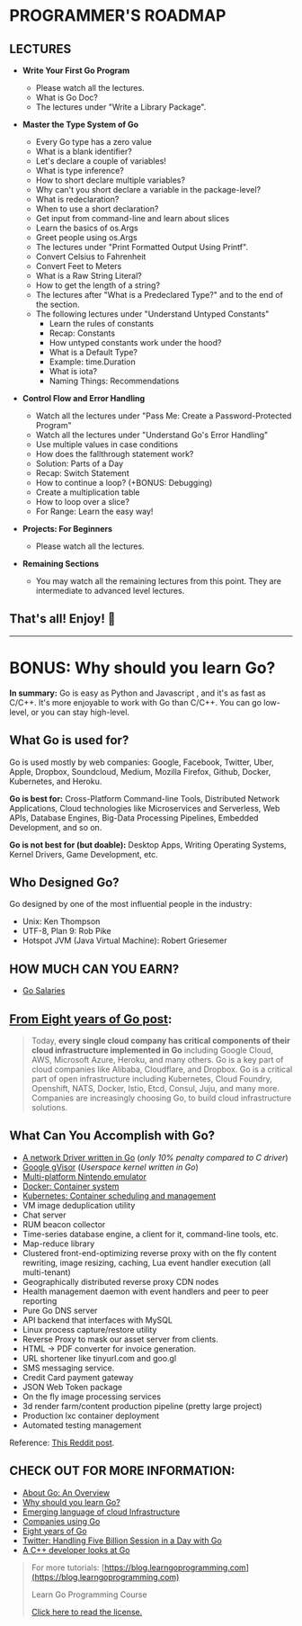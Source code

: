 # PROGRAMMER'S ROADMAP

## LECTURES

* **Write Your First Go Program**
    * Please watch all the lectures.
    * What is Go Doc?
    * The lectures under "Write a Library Package".

* **Master the Type System of Go**
    * Every Go type has a zero value
    * What is a blank identifier?
    * Let's declare a couple of variables!
    * What is type inference?
    * How to short declare multiple variables?
    * Why can't you short declare a variable in the package-level?
    * What is redeclaration?
    * When to use a short declaration?
    * Get input from command-line and learn about slices
    * Learn the basics of os.Args
    * Greet people using os.Args
    * The lectures under "Print Formatted Output Using Printf".
    * Convert Celsius to Fahrenheit
    * Convert Feet to Meters
    * What is a Raw String Literal?
    * How to get the length of a string?
    * The lectures after "What is a Predeclared Type?" and to the end of the section.
    * The following lectures under "Understand Untyped Constants"
        * Learn the rules of constants
        * Recap: Constants
        * How untyped constants work under the hood?
        * What is a Default Type?
        * Example: time.Duration
        * What is iota?
        * Naming Things: Recommendations

* **Control Flow and Error Handling**
    * Watch all the lectures under "Pass Me: Create a Password-Protected Program"
    * Watch all the lectures under "Understand Go's Error Handling"
    * Use multiple values in case conditions
    * How does the fallthrough statement work?
    * Solution: Parts of a Day
    * Recap: Switch Statement
    * How to continue a loop? (+BONUS: Debugging)
    * Create a multiplication table
    * How to loop over a slice?
    * For Range: Learn the easy way!

* **Projects: For Beginners**
    * Please watch all the lectures.

* **Remaining Sections**
    * You may watch all the remaining lectures from this point. They are intermediate to advanced level lectures.

## That's all! Enjoy! 🤩

---

# BONUS: Why should you learn Go?

**In summary:** Go is easy as Python and Javascript , and it's as fast as C/C++. It's more enjoyable to work with Go than C/C++. You can go low-level, or you can stay high-level.

## What Go is used for?

Go is used mostly by web companies: Google, Facebook, Twitter, Uber, Apple, Dropbox, Soundcloud, Medium, Mozilla Firefox, Github, Docker, Kubernetes, and Heroku.

**Go is best for:** Cross-Platform Command-line Tools, Distributed Network Applications, Cloud technologies like Microservices and Serverless, Web APIs, Database Engines, Big-Data Processing Pipelines, Embedded Development, and so on.

**Go is not best for (but doable):** Desktop Apps, Writing Operating Systems, Kernel Drivers, Game Development, etc.

## Who Designed Go?

Go designed by one of the most influential people in the industry:

* Unix: Ken Thompson
* UTF-8, Plan 9: Rob Pike
* Hotspot JVM (Java Virtual Machine): Robert Griesemer

## HOW MUCH CAN YOU EARN?

* [Go Salaries](https://www.payscale.com/research/US/Skill=Go_(Golang)_Programming_Language/Salary)

## [From Eight years of Go post](https://blog.golang.org/8years):

> Today, **every single cloud company has critical components of their cloud infrastructure implemented in Go** including Google Cloud, AWS, Microsoft Azure, Heroku, and many others. Go is a key part of cloud companies like Alibaba, Cloudflare, and Dropbox. Go is a critical part of open infrastructure including Kubernetes, Cloud Foundry, Openshift, NATS, Docker, Istio, Etcd, Consul, Juju, and many more. Companies are increasingly choosing Go, to build cloud infrastructure solutions.

## What Can You Accomplish with Go?

* [A network Driver written in Go](https://www.net.in.tum.de/fileadmin/bibtex/publications/theses/2018-ixy-go.pdf) (_only 10% penalty compared to C driver_)
* [Google gVisor](https://cloud.google.com/blog/products/gcp/open-sourcing-gvisor-a-sandboxed-container-runtime) (_Userspace kernel written in Go_)
* [Multi-platform Nintendo emulator](https://humpheh.github.io/goboy/)
* [Docker: Container system](https://github.com/moby/moby)
* [Kubernetes: Container scheduling and management](https://github.com/kubernetes/kubernetes)
* VM image deduplication utility
* Chat server
* RUM beacon collector
* Time-series database engine, a client for it, command-line tools, etc.
* Map-reduce library
* Clustered front-end-optimizing reverse proxy with on the fly content rewriting, image resizing, caching, Lua event handler execution (all multi-tenant)
* Geographically distributed reverse proxy CDN nodes
* Health management daemon with event handlers and peer to peer reporting
* Pure Go DNS server
* API backend that interfaces with MySQL
* Linux process capture/restore utility
* Reverse Proxy to mask our asset server from clients.
* HTML -> PDF converter for invoice generation.
* URL shortener like tinyurl.com and goo.gl
* SMS messaging service.
* Credit Card payment gateway
* JSON Web Token package
* On the fly image processing services
* 3d render farm/content production pipeline (pretty large project)
* Production lxc container deployment
* Automated testing management

Reference: [This Reddit post](https://www.reddit.com/r/golang/comments/5nac2b/what_have_you_used_go_for_in_your_professional/).

## CHECK OUT FOR MORE INFORMATION:

* [About Go: An Overview](https://blog.learngoprogramming.com/about-go-language-an-overview-f0bee143597c)
* [Why should you learn Go?](https://medium.com/@kevalpatel2106/why-should-you-learn-go-f607681fad65)
* [Emerging language of cloud Infrastructure](https://redmonk.com/dberkholz/2014/03/18/go-the-emerging-language-of-cloud-infrastructure/)
* [Companies using Go](https://github.com/golang/go/wiki/GoUsers)
* [Eight years of Go](https://blog.golang.org/8years)
* [Twitter: Handling Five Billion Session in a Day with Go](https://blog.twitter.com/engineering/en_us/a/2015/handling-five-billion-sessions-a-day-in-real-time.html)
* [A C++ developer looks at Go](https://www.murrayc.com/permalink/2017/06/26/a-c-developer-looks-at-go-the-programming-language-part-1-simple-features/)

<div style="page-break-after: always;"></div>

> For more tutorials: [https://blog.learngoprogramming.com](https://blog.learngoprogramming.com)
>
> Learn Go Programming Course
>
> [Click here to read the license.](https://creativecommons.org/licenses/by-nc-sa/4.0/)